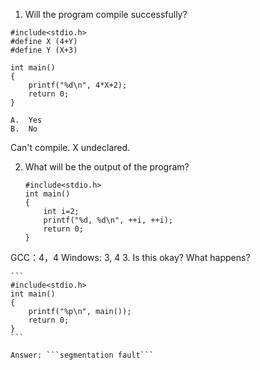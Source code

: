 1. Will the program compile successfully?


```
#include<stdio.h>
#define X (4+Y)
#define Y (X+3)

int main()
{
    printf("%d\n", 4*X+2);
    return 0;
}
```
	A.	Yes
	B.	No
    
Can't compile. X undeclared.

2. What will be the output of the program?	

	```
	#include<stdio.h>
	int main()
	{
	    int i=2;
	    printf("%d, %d\n", ++i, ++i);
	    return 0;
	}
	```
GCC：4，4
Windows: 3, 4
3. Is this okay? What happens?
	
	```
	#include<stdio.h>
	int main()
	{
	    printf("%p\n", main());
	    return 0;
	}
    ```
    
    Answer: ```segmentation fault```
